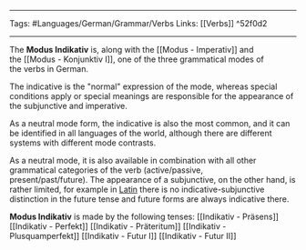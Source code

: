 ___
Tags: #Languages/German/Grammar/Verbs 
Links: [[Verbs]] ^52f0d2
___
The **Modus Indikativ** is, along with the [[Modus - Imperativ]] and the [[Modus - Konjunktiv I]], one of the three grammatical modes of the verbs in German.

The indicative is the "normal" expression of the mode, whereas special conditions apply or special meanings are responsible for the appearance of the subjunctive and imperative.

As a neutral mode form, the indicative is also the most common, and it can be identified in all languages of the world, although there are different systems with different mode contrasts.

As a neutral mode, it is also available in combination with all other grammatical categories of the verb (active/passive, present/past/future). The appearance of a subjunctive, on the other hand, is rather limited, for example in [Latin](https://de.wikipedia.org/wiki/Lateinische_Grammatik "Latin grammar") there is no indicative-subjunctive distinction in the future tense and future forms are always indicative there.

**Modus Indikativ** is made by the following tenses:
[[Indikativ - Präsens]]
[[Indikativ - Perfekt]]
[[Indikativ - Präteritum]]
[[Indikativ - Plusquamperfekt]]
[[Indikativ - Futur I]]
[[Indikativ - Futur II]]